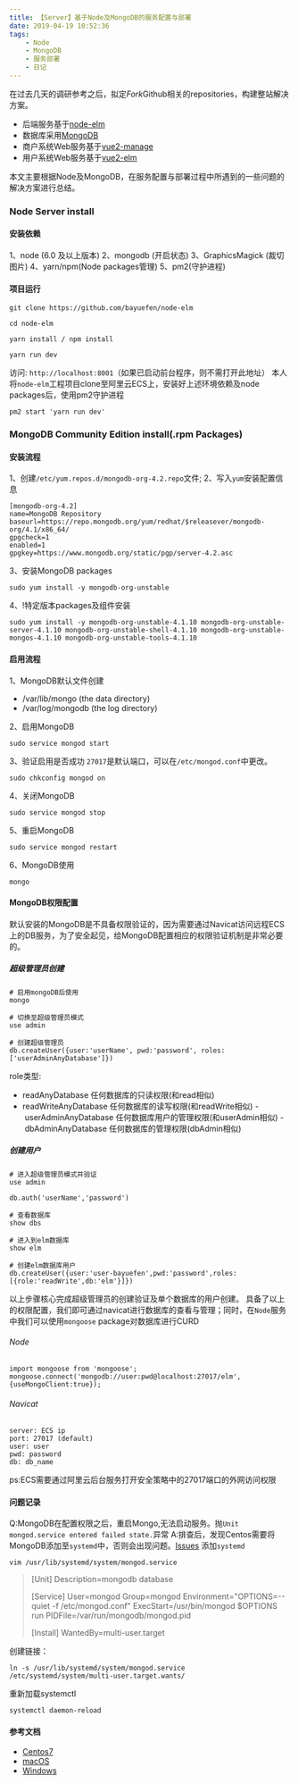 ```yaml
---
title: 【Server】基于Node及MongoDB的服务配置与部署
date: 2019-04-19 10:52:36
tags:
    - Node
    - MongoDB
    - 服务部署
    - 日记
---
```

在过去几天的调研参考之后，拟定*Fork*Github相关的repositories，构建整站解决方案。
- 后端服务基于[node-elm](https://github.com/bayuefen/node-elm)
- 数据库采用[MongoDB](https://www.mongodb.com/)
- 商户系统Web服务基于[vue2-manage](https://github.com/bayuefen/vue2-manage)
- 用户系统Web服务基于[vue2-elm](https://github.com/bayuefen/vue2-elm)

本文主要根据Node及MongoDB，在服务配置与部署过程中所遇到的一些问题的解决方案进行总结。

<!-- more -->

### Node Server install
#### 安装依赖
1、node (6.0 及以上版本)
2、mongodb (开启状态)
3、GraphicsMagick (裁切图片)
4、yarn/npm(Node packages管理)
5、pm2(守护进程)

####  项目运行
````
git clone https://github.com/bayuefen/node-elm  

cd node-elm

yarn install / npm install

yarn run dev

````
访问: `http://localhost:8001`（如果已启动前台程序，则不需打开此地址）
本人将`node-elm`工程项目clone至阿里云ECS上，安装好上述环境依赖及node packages后，使用pm2守护进程
````
pm2 start 'yarn run dev'
````


###  MongoDB Community Edition install(.rpm Packages)
#### 安装流程
1、创建`/etc/yum.repos.d/mongodb-org-4.2.repo`文件;
2、写入`yum`安装配置信息
````
[mongodb-org-4.2]
name=MongoDB Repository
baseurl=https://repo.mongodb.org/yum/redhat/$releasever/mongodb-org/4.1/x86_64/
gpgcheck=1
enabled=1
gpgkey=https://www.mongodb.org/static/pgp/server-4.2.asc
````
3、安装MongoDB packages
````
sudo yum install -y mongodb-org-unstable    
````
4、!特定版本packages及组件安装
````
sudo yum install -y mongodb-org-unstable-4.1.10 mongodb-org-unstable-server-4.1.10 mongodb-org-unstable-shell-4.1.10 mongodb-org-unstable-mongos-4.1.10 mongodb-org-unstable-tools-4.1.10
````

#### 启用流程

1、MongoDB默认文件创建
- /var/lib/mongo (the data directory)
- /var/log/mongodb (the log directory)

2、启用MongoDB
````
sudo service mongod start
````

3、验证启用是否成功
`27017`是默认端口，可以在`/etc/mongod.conf`中更改。
````
sudo chkconfig mongod on
````
4、关闭MongoDB
````
sudo service mongod stop
````
5、重启MongoDB
````
sudo service mongod restart
````
6、MongoDB使用
````
mongo
````

#### MongoDB权限配置
默认安装的MongoDB是不具备权限验证的，因为需要通过Navicat访问远程ECS上的DB服务，为了安全起见，给MongoDB配置相应的权限验证机制是非常必要的。
##### 超级管理员创建
````
# 启用mongoDB后使用
mongo

# 切换至超级管理员模式
use admin

# 创建超级管理员
db.createUser({user:'userName', pwd:'password', roles:['userAdminAnyDatabase']})

````
role类型:
- readAnyDatabase 任何数据库的只读权限(和read相似)
- readWriteAnyDatabase 任何数据库的读写权限(和readWrite相似)
- userAdminAnyDatabase 任何数据库用户的管理权限(和userAdmin相似)
- dbAdminAnyDatabase 任何数据库的管理权限(dbAdmin相似)

##### 创建用户
````
# 进入超级管理员模式并验证
use admin

db.auth('userName','password')

# 查看数据库
show dbs

# 进入到elm数据库
show elm

# 创建elm数据库用户
db.createUser({user:'user-bayuefen',pwd:'password',roles:[{role:'readWrite',db:'elm'}]})
````
以上步骤核心完成超级管理员的创建验证及单个数据库的用户创建。
具备了以上的权限配置，我们即可通过navicat进行数据库的查看与管理；同时，在`Node`服务中我们可以使用`mongoose` package对数据库进行CURD
###### Node
````
import mongoose from 'mongoose';
mongoose.connect('mongodb://user:pwd@localhost:27017/elm', {useMongoClient:true});
````
###### Navicat
````
server: ECS ip
port: 27017 (default)
user: user
pwd: password
db: db_name
````
ps:ECS需要通过阿里云后台服务打开安全策略中的27017端口的外网访问权限

#### 问题记录
Q:MongoDB在配置权限之后，重启Mongo,无法启动服务。抛`Unit mongod.service entered failed state.`异常
A:排查后，发现Centos需要将MongoDB添加至`systemd`中，否则会出现问题。[Issues](https://github.com/jingxinxin/tiankeng/issues/5)
添加`systemd`
````
vim /usr/lib/systemd/system/mongod.service

````
> [Unit]
> Description=mongodb database
>  
> [Service]
> User=mongod
> Group=mongod
> Environment="OPTIONS=--quiet -f /etc/mongod.conf"
> ExecStart=/usr/bin/mongod $OPTIONS run
> PIDFile=/var/run/mongodb/mongod.pid
> 
> [Install]
> WantedBy=multi-user.target

创建链接：
````
ln -s /usr/lib/systemd/system/mongod.service /etc/systemd/system/multi-user.target.wants/
````

重新加载systemctl
````
systemctl daemon-reload
````
#### 参考文档
- [Centos7](https://docs.mongodb.com/master/tutorial/install-mongodb-on-red-hat/#to-use-non-default-directories)
- [macOS](https://docs.mongodb.com/master/tutorial/install-mongodb-on-os-x/)
- [Windows](https://docs.mongodb.com/master/tutorial/install-mongodb-on-windows/)



